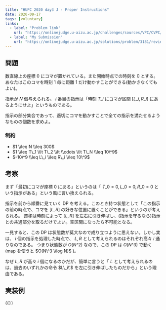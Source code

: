 ```yaml
---
title: "HUPC 2020 day3 J - Proper Instructions"
date: 2020-09-17
tags: [voluntary]
links:
  - label: "Problem link"
    url: "https://onlinejudge.u-aizu.ac.jp/challenges/sources/VPC/CVPC/3181"
  - label: "My Submission"
    url: "https://onlinejudge.u-aizu.ac.jp/solutions/problem/3181/review/4849519/misteer/C++17"
---
```


## 問題

数直線上の座標 $0$ にコマが置かれている。また開始時点での時刻を $0$ とする。
あなたはこのコマを時刻 $1$ 毎に距離 $1$ だけ動かすことができる(動かさなくてもよい)。

指示が $N$ 個与えられる。 $i$ 番目の指示は「時刻 $T\_i$ にコマが区間 $[L\_i, R\_i]$ にあるようにせよ」というものである。

指示の部分集合であって、適切にコマを動かすことで全ての指示を満たせるようなものの個数を求めよ。

### 制約

- $1 \\leq N \\leq 300$
- $1 \\leq T\_1 \\lt T\_2 \\lt \\cdots \\lt T\_N \\leq 10\^9$
- $-10\^9 \\leq L\_i \\leq R\_i \\leq 10\^9$

## 考察

まず「最初にコマが座標 $0$ にある」というのは「 $T\_0 = 0, L\_0 = 0, R\_0 = 0$ という指示がある」という風に言い換えられる。

指示を前から順番に見ていく DP を考える。このとき持つ状態として「この指示の前の時点で、コマを $[L, R]$ の好きな位置に置くことができる」というのが考えられる。
遷移は時刻によって $[L, R]$ を左右に引き伸ばし、(指示を守るなら)指示との共通部分を取るだけでよい。空区間になったら不可能となる。

一見すると、この DP は状態数が莫大なので成り立つように思えない。しかし実は、 $i$ 個の指示を処理した時点で、 $L, R$ として考えられるのはそれぞれ高々 $i$ 通りなのである。
つまり状態数が $O(N\^2)$ なので、この DP は $O(N\^3)$ で動く(map を使うと $O(N\^3 \\log N)$ )。

なぜ $L, R$ が高々 $i$ 個になるのかだが、簡単に言うと「 $L$ として考えられるのは、過去のいずれかの命令 $L\_i\'$ を左に引き伸ばしたものだから」という理由である。

## 実装例

{{<code file="0.cpp" language="cpp">}}
